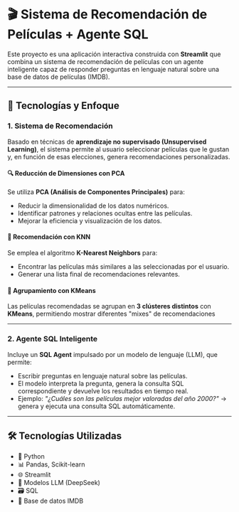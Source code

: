# 🎬 Sistema de Recomendación de Películas + Agente SQL

Este proyecto es una aplicación interactiva construida con **Streamlit** que combina un sistema de recomendación de películas con un agente inteligente capaz de responder preguntas en lenguaje natural sobre una base de datos de películas (IMDB).

---

## 🧠 Tecnologías y Enfoque

### 1. Sistema de Recomendación
Basado en técnicas de **aprendizaje no supervisado (Unsupervised Learning)**, el sistema permite al usuario seleccionar películas que le gustan y, en función de esas elecciones, genera recomendaciones personalizadas.

#### 🔍 Reducción de Dimensiones con PCA
Se utiliza **PCA (Análisis de Componentes Principales)** para:
- Reducir la dimensionalidad de los datos numéricos.
- Identificar patrones y relaciones ocultas entre las películas.
- Mejorar la eficiencia y visualización de los datos.

#### 🤝 Recomendación con KNN
Se emplea el algoritmo **K-Nearest Neighbors** para:
- Encontrar las películas más similares a las seleccionadas por el usuario.
- Generar una lista final de recomendaciones relevantes.

#### 🎯 Agrupamiento con KMeans
Las películas recomendadas se agrupan en **3 clústeres distintos** con **KMeans**, permitiendo mostrar diferentes "mixes" de recomendaciones

---

### 2. Agente SQL Inteligente
Incluye un **SQL Agent** impulsado por un modelo de lenguaje (LLM), que permite:
- Escribir preguntas en lenguaje natural sobre las películas.
- El modelo interpreta la pregunta, genera la consulta SQL correspondiente y devuelve los resultados en tiempo real.
- Ejemplo:
  _"¿Cuáles son las películas mejor valoradas del año 2000?"_ → genera y ejecuta una consulta SQL automáticamente.

---

## 🛠️ Tecnologías Utilizadas

- 🐍 Python
- 📊 Pandas, Scikit-learn
- 🌐 Streamlit
- 🧠 Modelos LLM (DeepSeek)
- 🗃️ SQL
- 📁 Base de datos IMDB
